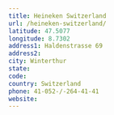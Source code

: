 ```yaml
---
title: Heineken Switzerland
url: /heineken-switzerland/
latitude: 47.5077
longitude: 8.7302
address1: Haldenstrasse 69
address2: 
city: Winterthur
state: 
code: 
country: Switzerland
phone: 41-052-/-264-41-41
website: 
---
```


